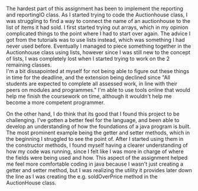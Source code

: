 The hardest part of this assignment has been to implement the reporting and reportingIO class. As I started trying to code the
Auctionhouse class, I was struggling to find a way to connect the name of an auctionhouse to the list of items it had sold.
I first started trying out arrays, which in my opinion complicated things to the point where I had to start over again.
The advice I got from the tutorials was to use lists instead, which was something I had never used before. Eventually I managed to
piece something together in the Auctionhouse class using lists, however since I was still new to the concept of lists, I was completely
lost when I started trying to work on the 2 remaining classes.   
I'm a bit dissapointed at myself for not being able to figure out these things in time for the deadline, and the extension being declined
since "All students are expected to complete all assessed work, in line with their peers on modules and programmes." I'm able to use tools 
online that would help me finish the coursework on time, although it wouldn't help me become a more competent programmer. 

On the other hand, I do think that its good that I found this project to be challenging. I've gotten a better feel for the language, and
been able to develop an understanding of how the foundations of a java program is built. The most prominent example being the getter
and setter methods, which in the beginning I struggled to see the point of. After I started using them in the constructor methods, I 
found myself having a clearer understanding of how my code was running, since I felt like I was more in charge of where the fields were
being used and how.
This aspect of the assignment helped me feel more comfortable coding in java because I wasn't just creating a getter and setter method, 
but I was realizing the utility it provides later down the line as I was creating the e.g. soldOverPrice method in the AuctionHouse class.

